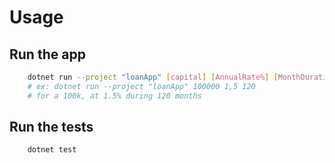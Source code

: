 # Usage

## Run the app

```bash
    dotnet run --project "loanApp" [capital] [AnnualRate%] [MonthDuration]
    # ex: dotnet run --project "loanApp" 100000 1,5 120
    # for a 100k, at 1.5% during 120 months
```

## Run the tests

```bash
    dotnet test
```
